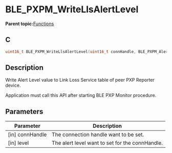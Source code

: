 # BLE\_PXPM\_WriteLlsAlertLevel

**Parent topic:**[Functions](GUID-3AAC9FAC-C500-4C78-92C5-AA58FA4A7442.md)

## C

```c
uint16_t BLE_PXPM_WriteLlsAlertLevel(uint16_t connHandle, BLE_PXPM_AlertLevel_T level);
```

## Description

Write Alert Level value to Link Loss Service table of peer PXP Reporter device.

Application must call this API after starting BLE PXP Monitor procedure.

## Parameters

|Parameter|Description|
|---------|-----------|
|\[in\] connHandle|The connection handle want to be set.|
|\[in\] level|The alert level want to set for the connHandle.|

